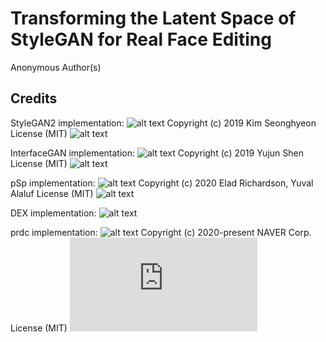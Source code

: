 # Transforming the Latent Space of StyleGAN for Real Face Editing
Anonymous Author(s)

## Credits
StyleGAN2 implementation:
![alt text](https://github.com/rosinality/stylegan2-pytorch)
Copyright (c) 2019 Kim Seonghyeon
License (MIT) ![alt text](https://github.com/rosinality/stylegan2-pytorch/blob/master/LICENSE)

InterfaceGAN implementation:
![alt text](https://github.com/genforce/interfacegan)
Copyright (c) 2019 Yujun Shen
License (MIT) ![alt text](https://github.com/genforce/interfacegan/blob/master/LICENSE)

pSp implementation:
![alt text](https://github.com/eladrich/pixel2style2pixel)
Copyright (c) 2020 Elad Richardson, Yuval Alaluf
License (MIT) ![alt text](https://github.com/eladrich/pixel2style2pixel/blob/master/LICENSE)

DEX implementation:
![alt text](https://github.com/siriusdemon/pytorch-DEX)

prdc implementation:
![alt text](https://github.com/clovaai/generative-evaluation-prdc)
Copyright (c) 2020-present NAVER Corp.
License (MIT) ![alt text](https://github.com/clovaai/generative-evaluation-prdc/blob/master/LICENSE.md)
